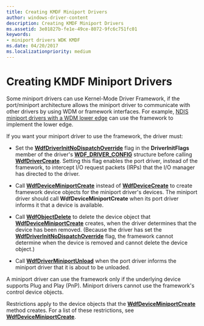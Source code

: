 ```yaml
---
title: Creating KMDF Miniport Drivers
author: windows-driver-content
description: Creating KMDF Miniport Drivers
ms.assetid: 3e01827b-fe1e-49ce-8072-9fc6c751fc01
keywords:
- miniport drivers WDK KMDF
ms.date: 04/20/2017
ms.localizationpriority: medium
---
```


# Creating KMDF Miniport Drivers





Some miniport drivers can use Kernel-Mode Driver Framework, if the port/miniport architecture allows the miniport driver to communicate with other drivers by using WDM or framework interfaces. For example, [NDIS miniport drivers with a WDM lower edge](https://msdn.microsoft.com/library/windows/hardware/ff565954) can use the framework to implement the lower edge.

If you want your miniport driver to use the framework, the driver must:

-   Set the [**WdfDriverInitNoDispatchOverride**](https://msdn.microsoft.com/library/windows/hardware/ff551303) flag in the **DriverInitFlags** member of the driver's [**WDF\_DRIVER\_CONFIG**](https://msdn.microsoft.com/library/windows/hardware/ff551300) structure before calling [**WdfDriverCreate**](https://msdn.microsoft.com/library/windows/hardware/ff547175). Setting this flag enables the port driver, instead of the framework, to intercept I/O request packets (IRPs) that the I/O manager has directed to the driver.

-   Call [**WdfDeviceMiniportCreate**](https://msdn.microsoft.com/library/windows/hardware/ff546802) instead of [**WdfDeviceCreate**](https://msdn.microsoft.com/library/windows/hardware/ff545926) to create framework device objects for the miniport driver's devices. The miniport driver should call **WdfDeviceMiniportCreate** when its port driver informs it that a device is available.

-   Call [**WdfObjectDelete**](https://msdn.microsoft.com/library/windows/hardware/ff548734) to delete the device object that [**WdfDeviceMiniportCreate**](https://msdn.microsoft.com/library/windows/hardware/ff546802) creates, when the driver determines that the device has been removed. (Because the driver has set the [**WdfDriverInitNoDispatchOverride**](https://msdn.microsoft.com/library/windows/hardware/ff551303) flag, the framework cannot determine when the device is removed and cannot delete the device object.)

-   Call [**WdfDriverMiniportUnload**](https://msdn.microsoft.com/library/windows/hardware/ff547193) when the port driver informs the miniport driver that it is about to be unloaded.

A miniport driver can use the framework only if the underlying device supports Plug and Play (PnP). Miniport drivers cannot use the framework's control device objects.

Restrictions apply to the device objects that the [**WdfDeviceMiniportCreate**](https://msdn.microsoft.com/library/windows/hardware/ff546802) method creates. For a list of these restrictions, see [**WdfDeviceMiniportCreate**](https://msdn.microsoft.com/library/windows/hardware/ff546802).

 

 





